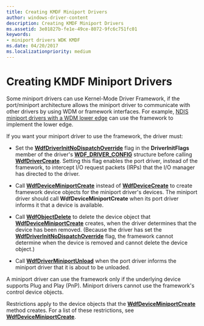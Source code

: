 ```yaml
---
title: Creating KMDF Miniport Drivers
author: windows-driver-content
description: Creating KMDF Miniport Drivers
ms.assetid: 3e01827b-fe1e-49ce-8072-9fc6c751fc01
keywords:
- miniport drivers WDK KMDF
ms.date: 04/20/2017
ms.localizationpriority: medium
---
```


# Creating KMDF Miniport Drivers





Some miniport drivers can use Kernel-Mode Driver Framework, if the port/miniport architecture allows the miniport driver to communicate with other drivers by using WDM or framework interfaces. For example, [NDIS miniport drivers with a WDM lower edge](https://msdn.microsoft.com/library/windows/hardware/ff565954) can use the framework to implement the lower edge.

If you want your miniport driver to use the framework, the driver must:

-   Set the [**WdfDriverInitNoDispatchOverride**](https://msdn.microsoft.com/library/windows/hardware/ff551303) flag in the **DriverInitFlags** member of the driver's [**WDF\_DRIVER\_CONFIG**](https://msdn.microsoft.com/library/windows/hardware/ff551300) structure before calling [**WdfDriverCreate**](https://msdn.microsoft.com/library/windows/hardware/ff547175). Setting this flag enables the port driver, instead of the framework, to intercept I/O request packets (IRPs) that the I/O manager has directed to the driver.

-   Call [**WdfDeviceMiniportCreate**](https://msdn.microsoft.com/library/windows/hardware/ff546802) instead of [**WdfDeviceCreate**](https://msdn.microsoft.com/library/windows/hardware/ff545926) to create framework device objects for the miniport driver's devices. The miniport driver should call **WdfDeviceMiniportCreate** when its port driver informs it that a device is available.

-   Call [**WdfObjectDelete**](https://msdn.microsoft.com/library/windows/hardware/ff548734) to delete the device object that [**WdfDeviceMiniportCreate**](https://msdn.microsoft.com/library/windows/hardware/ff546802) creates, when the driver determines that the device has been removed. (Because the driver has set the [**WdfDriverInitNoDispatchOverride**](https://msdn.microsoft.com/library/windows/hardware/ff551303) flag, the framework cannot determine when the device is removed and cannot delete the device object.)

-   Call [**WdfDriverMiniportUnload**](https://msdn.microsoft.com/library/windows/hardware/ff547193) when the port driver informs the miniport driver that it is about to be unloaded.

A miniport driver can use the framework only if the underlying device supports Plug and Play (PnP). Miniport drivers cannot use the framework's control device objects.

Restrictions apply to the device objects that the [**WdfDeviceMiniportCreate**](https://msdn.microsoft.com/library/windows/hardware/ff546802) method creates. For a list of these restrictions, see [**WdfDeviceMiniportCreate**](https://msdn.microsoft.com/library/windows/hardware/ff546802).

 

 





